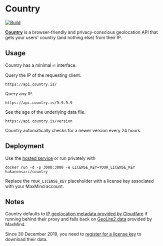 # Country

[![Build](https://github.com/hakanensari/country/workflows/build/badge.svg)](https://github.com/hakanensari/country/actions)

[**Country**](https://country.is) is a browser-friendly and privacy-conscious geolocation API that gets your users' country (and nothing else) from their IP.

## Usage

Country has a minimal :fire: interface.

Query the IP of the requesting client.

```
https://api.country.is/
```

Query any IP.

```
https://api.country.is/9.9.9.9
```

See the age of the underlying data file.

```
https://api.country.is/version
```

Country automatically checks for a newer version every 24 hours.

## Deployment

Use the [hosted service](https://api.country.is) or run privately with

```
docker run -d -p 3000:3000 -e LICENSE_KEY=YOUR_LICENSE_KEY hakanensari/country
```

Replace the `YOUR_LICENSE_KEY` placeholder with a license key associated with your MaxMind account.

## Notes

Country defaults to [IP geolocation metadata provided by Cloudfare](https://support.cloudflare.com/hc/en-us/articles/200168236-Configuring-IP-geolocation) if running behind their proxy and falls back on [GeoLite2 data](http://dev.maxmind.com/geoip/geoip2/geolite2/) provided by MaxMind.

Since 30 December 2019, you need to [register for a license key](https://www.maxmind.com/en/geolite2/signup) to download their data.

